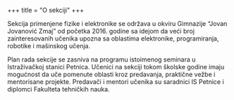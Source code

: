 +++
title = "O sekciji"
+++

Sekcija primenjene fizike i elektronike se održava u okviru Gimnazije “Jovan Jovanović Zmaj” od početka 2016. godine sa idejom da veći broj zainteresovanih učenika upozna sa oblastima elektronike, programiranja, robotike i mašinskog učenja.

Plan rada sekcije se zasniva na programu istoimenog seminara u Istraživačkoj stanici Petnica. Učenici na sekciji tokom školske godine imaju mogućnost da uče pomenute oblasti kroz predavanja, praktične vežbe i mentorisane projekte. Predavači i mentori učenika su saradnici IS Petnice i diplomci Fakulteta tehničkih nauka.
